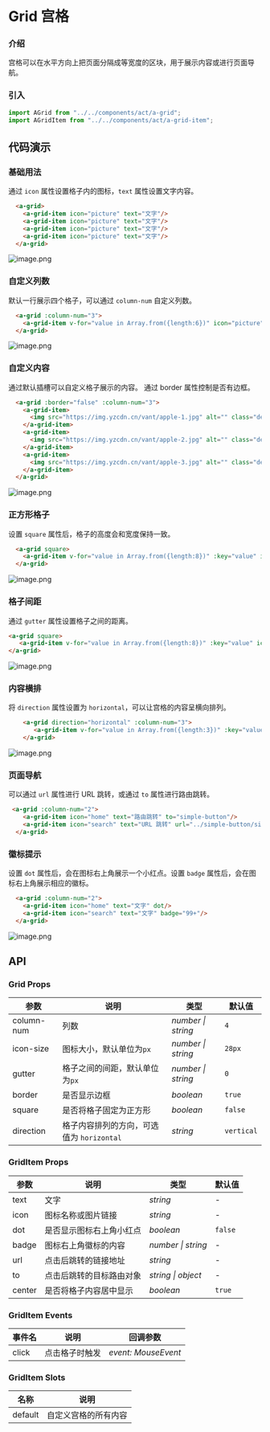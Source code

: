 # Grid 宫格

### 介绍

宫格可以在水平方向上把页面分隔成等宽度的区块，用于展示内容或进行页面导航。

### 引入

```js
import AGrid from "../../components/act/a-grid";
import AGridItem from "../../components/act/a-grid-item";
```

## 代码演示

### 基础用法

通过 `icon` 属性设置格子内的图标，`text` 属性设置文字内容。

```html
  <a-grid>
    <a-grid-item icon="picture" text="文字"/>
    <a-grid-item icon="picture" text="文字"/>
    <a-grid-item icon="picture" text="文字"/>
    <a-grid-item icon="picture" text="文字"/>
  </a-grid>
```

![image.png](https://i.loli.net/2021/04/08/eajVH1yAbJUI69x.png)

### 自定义列数

默认一行展示四个格子，可以通过 `column-num` 自定义列数。

```html
  <a-grid :column-num="3">
    <a-grid-item v-for="value in Array.from({length:6})" icon="picture" text="文字"/>
  </a-grid>
```

![image.png](https://i.loli.net/2021/04/08/YNmyOVrqETU5Zf2.png)

### 自定义内容

通过默认插槽可以自定义格子展示的内容。 通过 border 属性控制是否有边框。

```html
  <a-grid :border="false" :column-num="3">
    <a-grid-item>
      <img src="https://img.yzcdn.cn/vant/apple-1.jpg" alt="" class="demo-img"/>
    </a-grid-item>
    <a-grid-item>
      <img src="https://img.yzcdn.cn/vant/apple-2.jpg" alt="" class="demo-img"/>
    </a-grid-item>
    <a-grid-item>
      <img src="https://img.yzcdn.cn/vant/apple-3.jpg" alt="" class="demo-img"/>
    </a-grid-item>
  </a-grid>
```

![image.png](https://i.loli.net/2021/04/08/CZfupc1aNrnJ3RD.png)

### 正方形格子

设置 `square` 属性后，格子的高度会和宽度保持一致。

```html
  <a-grid square>
    <a-grid-item v-for="value in Array.from({length:8})" :key="value" icon="picture" text="文字"/>
  </a-grid>
```

![image.png](https://i.loli.net/2021/04/08/1gUS6Zqm52PNjVr.png)

### 格子间距

通过 `gutter` 属性设置格子之间的距离。

```html
<a-grid square>
   <a-grid-item v-for="value in Array.from({length:8})" :key="value" icon="picture" text="文字"/>
</a-grid>
```

![image.png](https://i.loli.net/2021/04/08/oPawODLZXjAbgn5.png)

### 内容横排

将 `direction` 属性设置为 `horizontal`，可以让宫格的内容呈横向排列。

```html
    <a-grid direction="horizontal" :column-num="3">
       <a-grid-item v-for="value in Array.from({length:3})" :key="value" icon="picture" text="文字"/>
    </a-grid>
```

![image.png](https://i.loli.net/2021/04/08/7HPbzp4DO9BTr5l.png)

### 页面导航

可以通过 `url` 属性进行 URL 跳转，或通过 `to` 属性进行路由跳转。

```html
 <a-grid :column-num="2">
    <a-grid-item icon="home" text="路由跳转" to="simple-button"/>
    <a-grid-item icon="search" text="URL 跳转" url="../simple-button/simple-button"/>
  </a-grid>
```

### 徽标提示

设置 `dot` 属性后，会在图标右上角展示一个小红点。设置 `badge` 属性后，会在图标右上角展示相应的徽标。

```html
  <a-grid :column-num="2">
    <a-grid-item icon="home" text="文字" dot/>
    <a-grid-item icon="search" text="文字" badge="99+"/>
  </a-grid>
```

![image.png](https://i.loli.net/2021/04/08/mkMu9DtdxH12Kgc.png)

## API

### Grid Props

| 参数 | 说明 | 类型 | 默认值 |
| --- | --- | --- | --- |
| column-num | 列数 | _number \| string_ | `4` |
| icon-size | 图标大小，默认单位为`px` | _number \| string_ | `28px` |
| gutter | 格子之间的间距，默认单位为`px` | _number \| string_ | `0` |
| border | 是否显示边框 | _boolean_ | `true` |
| square | 是否将格子固定为正方形 | _boolean_ | `false` |
| direction | 格子内容排列的方向，可选值为 `horizontal` | _string_ | `vertical` |

### GridItem Props

| 参数 | 说明 | 类型 | 默认值 |
| --- | --- | --- | --- |
| text | 文字 | _string_ | - |
| icon | 图标名称或图片链接 | _string_ | - |
| dot | 是否显示图标右上角小红点 | _boolean_ | `false` |
| badge | 图标右上角徽标的内容 | _number \| string_ | - |
| url | 点击后跳转的链接地址 | _string_ | - |
| to | 点击后跳转的目标路由对象 | _string \| object_ | - |
| center | 是否将格子内容居中显示 | _boolean_ | `true` |

### GridItem Events

| 事件名 | 说明           | 回调参数            |
| ------ | -------------- | ------------------- |
| click  | 点击格子时触发 | _event: MouseEvent_ |

### GridItem Slots

| 名称    | 说明                 |
| ------- | -------------------- |
| default | 自定义宫格的所有内容 |
